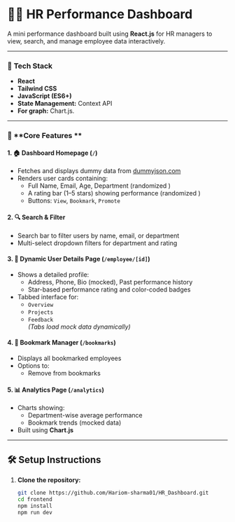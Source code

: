 # 🧑‍💼 HR Performance Dashboard

A mini performance dashboard built using **React.js** for HR managers to view, search, and manage employee data interactively.

---

### 🔧 **Tech Stack**

- **React**
- **Tailwind CSS**
- **JavaScript (ES6+)**
- **State Management:** Context API
- **For graph:** Chart.js.

---
### 🎯 **Core Features **

#### 1. 🏠 Dashboard Homepage (`/`)

- Fetches and displays dummy data from [dummyjson.com](https://dummyjson.com/users?limit=20)
- Renders user cards containing:
  - Full Name, Email, Age, Department (randomized )
  - A rating bar (1–5 stars) showing performance (randomized )
  - Buttons: `View`, `Bookmark`, `Promote`

#### 2. 🔍 Search & Filter

- Search bar to filter users by name, email, or department
- Multi-select dropdown filters for department and rating

#### 3. 👤 Dynamic User Details Page (`/employee/[id]`)

- Shows a detailed profile:
  - Address, Phone, Bio (mocked), Past performance history
  - Star-based performance rating and color-coded badges
- Tabbed interface for:
  - `Overview`
  - `Projects`
  - `Feedback`  
  *(Tabs load mock data dynamically)*

#### 4. 📌 Bookmark Manager (`/bookmarks`)

- Displays all bookmarked employees
- Options to:
  - Remove from bookmarks

#### 5. 📊 Analytics Page (`/analytics`)

- Charts showing:
  - Department-wise average performance
  - Bookmark trends (mocked data)
- Built using **Chart.js**
---

## 🛠️ **Setup Instructions**

1. **Clone the repository:**
   ```bash
   git clone https://github.com/Hariom-sharma01/HR_Dashboard.git
   cd frontend
   npm install
   npm run dev